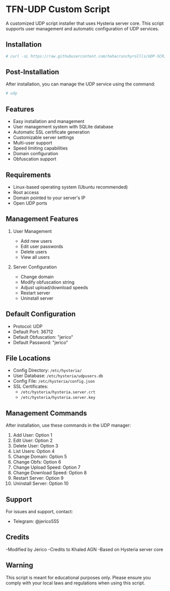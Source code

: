 # TFN-UDP Custom Script

A customized UDP script installer that uses Hysteria server core. This script supports user management and automatic configuration of UDP services.

## Installation

```bash
# curl -sL https://raw.githubusercontent.com/hahacrunchyrollls/UDP-SCRIPT/main/install.sh | bash
```

## Post-Installation

After installation, you can manage the UDP service using the command:

```bash
# udp
```

## Features

- Easy installation and management
- User management system with SQLite database
- Automatic SSL certificate generation
- Customizable server settings
- Multi-user support
- Speed limiting capabilities
- Domain configuration
- Obfuscation support

## Requirements

- Linux-based operating system (Ubuntu recommended)
- Root access
- Domain pointed to your server's IP
- Open UDP ports

## Management Features

1. User Management
   - Add new users
   - Edit user passwords
   - Delete users
   - View all users

2. Server Configuration
   - Change domain
   - Modify obfuscation string
   - Adjust upload/download speeds
   - Restart server
   - Uninstall server

## Default Configuration

- Protocol: UDP
- Default Port: 36712
- Default Obfuscation: "jerico"
- Default Password: "jerico"

## File Locations

- Config Directory: `/etc/hysteria/`
- User Database: `/etc/hysteria/udpusers.db`
- Config File: `/etc/hysteria/config.json`
- SSL Certificates:
  - `/etc/hysteria/hysteria.server.crt`
  - `/etc/hysteria/hysteria.server.key`

## Management Commands

After installation, use these commands in the UDP manager:

1. Add User: Option 1
2. Edit User: Option 2
3. Delete User: Option 3
4. List Users: Option 4
5. Change Domain: Option 5
6. Change Obfs: Option 6
7. Change Upload Speed: Option 7
8. Change Download Speed: Option 8
9. Restart Server: Option 9
10. Uninstall Server: Option 10

## Support

For issues and support, contact:
- Telegram: @jerico555
## Credits

-Modified by Jerico
-Credits to Khaled AGN
-Based on Hysteria server core

## Warning

This script is meant for educational purposes only. Please ensure you comply with your local laws and regulations when using this script.
